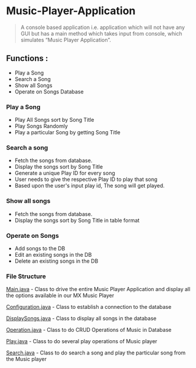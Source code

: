 # Music-Player-Application

> A console based application i.e. application which will not have any GUI but has a main method which takes input from console, which simulates “Music Player Application”.

## Functions :
- Play a Song
- Search a Song
- Show all Songs
- Operate on Songs Database

### Play a Song 
 - Play All Songs sort by Song Title
 - Play Songs Randomly
 - Play a particular Song by getting Song Title 
 
 ### Search a song
  - Fetch the songs from database.
  - Display the songs sort by Song Title
  - Generate a unique Play ID for every song
  - User needs to give the respective Play ID to play that song
  - Based upon the user's input play id, The song will get played.
  
  ### Show all songs
  - Fetch the songs from database.
  - Display the songs sort by Song Title in table format
  
  ### Operate on Songs
  - Add songs to the DB
  - Edit an existing songs in the DB
  - Delete an existing songs in the DB
  
  ### File Structure 
  
  [Main.java](https://github.com/Ratheshprabakar/Music-Player-Application/blob/master/src/com/onebill/trainingAssessment/musicplayer/Main.java) - Class to drive the entire Music Player Application and display all the options available in our MX Music Player
  
  [Configuration.java](https://github.com/Ratheshprabakar/Music-Player-Application/blob/master/src/com/onebill/trainingAssessment/musicplayer/Configuration.java) - Class to establish a connection to the database
  
  [DisplaySongs.java](https://github.com/Ratheshprabakar/Music-Player-Application/blob/master/src/com/onebill/trainingAssessment/musicplayer/DisplaySongs.java) - Class to display all songs in the database
  
  [Operation.java](https://github.com/Ratheshprabakar/Music-Player-Application/blob/master/src/com/onebill/trainingAssessment/musicplayer/Operation.java) - Class to do CRUD Operations of Music in Database
  
  [Play.java](https://github.com/Ratheshprabakar/Music-Player-Application/blob/master/src/com/onebill/trainingAssessment/musicplayer/Play.java) - Class to do several play operations of Music player
  
  [Search.java](https://github.com/Ratheshprabakar/Music-Player-Application/blob/master/src/com/onebill/trainingAssessment/musicplayer/Search.java) - Class to do search a song and play the particular song from the Music player
  
